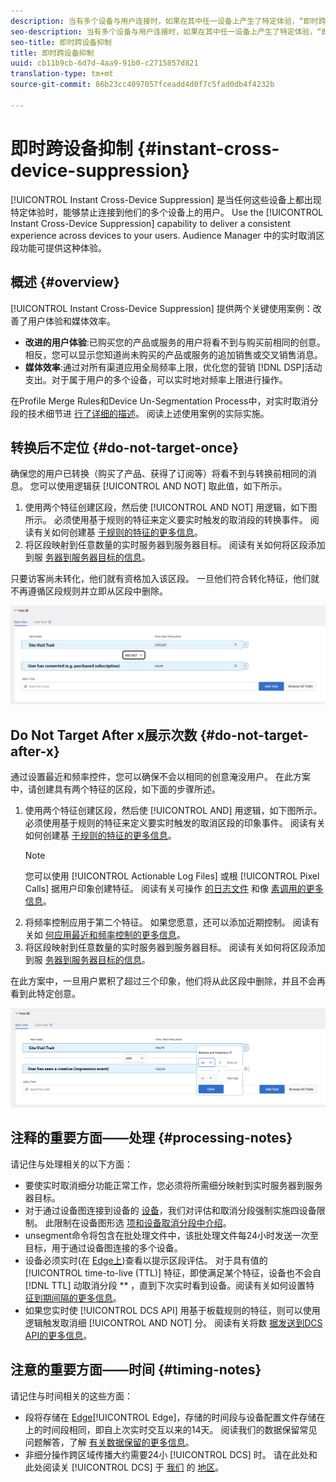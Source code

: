 ```yaml
---
description: 当有多个设备与用户连接时，如果在其中任一设备上产生了特定体验，“即时跨设备抑制”功能会禁止这些设备上的用户。使用这项“即时跨设备抑制”功能，可为您的用户提供一致的跨设备体验。Audience Manager 中的实时取消区段功能可提供这种体验。
seo-description: 当有多个设备与用户连接时，如果在其中任一设备上产生了特定体验，“即时跨设备抑制”功能会禁止这些设备上的用户。使用这项“即时跨设备抑制”功能，可为您的用户提供一致的跨设备体验。Audience Manager 中的实时取消区段功能可提供这种体验。
seo-title: 即时跨设备抑制
title: 即时跨设备抑制
uuid: cb11b9cb-6d7d-4aa9-91b0-c2715857d821
translation-type: tm+mt
source-git-commit: 86b23cc4097057fceadd4d0f7c5fad0db4f4232b

---
```



# 即时跨设备抑制 {#instant-cross-device-suppression}

[!UICONTROL Instant Cross-Device Suppression] 是当任何这些设备上都出现特定体验时，能够禁止连接到他们的多个设备上的用户。 Use the [!UICONTROL Instant Cross-Device Suppression] capability to deliver a consistent experience across devices to your users. Audience Manager 中的实时取消区段功能可提供这种体验。

## 概述 {#overview}

[!UICONTROL Instant Cross-Device Suppression] 提供两个关键使用案例：改善了用户体验和媒体效率。

* **改进的用户体验**:已购买您的产品或服务的用户将看不到与购买前相同的创意。 相反，您可以显示您知道尚未购买的产品或服务的追加销售或交叉销售消息。
* **媒体效率**:通过对所有渠道应用全局频率上限，优化您的营销 [!DNL DSP]活动支出。对于属于用户的多个设备，可以实时地对频率上限进行操作。

在Profile Merge Rules和Device Un-Segmentation Process中，对实时取消分段的技术细节进 [行了详细的描述](../../features/profile-merge-rules/merge-rule-unsegment.md)。 阅读上述使用案例的实际实施。

## 转换后不定位 {#do-not-target-once}

确保您的用户已转换（购买了产品、获得了订阅等）将看不到与转换前相同的消息。 您可以使用逻辑获 [!UICONTROL AND NOT] 取此值，如下所示。

1. 使用两个特征创建区段，然后使 [!UICONTROL AND NOT] 用逻辑，如下图所示。 必须使用基于规则的特征来定义要实时触发的取消段的转换事件。 阅读有关如何创建基 [于规则的特征的更多信息](../../features/traits/create-onboarded-rule-based-traits.md#create-rules-based-or-onboarded-traits)。
1. 将区段映射到任意数量的实时服务器到服务器目标。 阅读有关如何将区段添加到服 [务器到服务器目标的信息](../../features/destinations/add-edit-segments.md)。

只要访客尚未转化，他们就有资格加入该区段。 一旦他们符合转化特征，他们就不再遵循区段规则并立即从区段中删除。

![](assets/and_not_use_case.png)

## Do Not Target After x展示次数 {#do-not-target-after-x}

通过设置最近和频率控件，您可以确保不会以相同的创意淹没用户。 在此方案中，请创建具有两个特征的区段，如下面的步骤所述。

1. 使用两个特征创建区段，然后使 [!UICONTROL AND] 用逻辑，如下图所示。 必须使用基于规则的特征来定义要实时触发的取消区段的印象事件。 阅读有关如何创建基 [于规则的特征的更多信息](../../features/traits/create-onboarded-rule-based-traits.md#create-rules-based-or-onboarded-traits)。
   >[!NOTE]
   >
   >您可以使用 [!UICONTROL Actionable Log Files] 或根 [!UICONTROL Pixel Calls] 据用户印象创建特征。 阅读有关可操作 [的日志文件](../../integration/media-data-integration/actionable-log-files.md) 和像 [素调用的更多信息](../../integration/media-data-integration/impression-data-pixels.md)。
1. 将频率控制应用于第二个特征。 如果您愿意，还可以添加近期控制。 阅读有关如 [何应用最近和频率控制的更多信息](../../features/segments/recency-and-frequency.md)。
1. 将区段映射到任意数量的实时服务器到服务器目标。 阅读有关如何将区段添加到服 [务器到服务器目标的信息](../../features/destinations/add-edit-segments.md)。

在此方案中，一旦用户累积了超过三个印象，他们将从此区段中删除，并且不会再看到此特定创意。

![](assets/impressions_use_case.png)

## 注释的重要方面——处理 {#processing-notes}

请记住与处理相关的以下方面：

* 要使实时取消细分功能正常工作，您必须将所需细分映射到实时服务器到服务器目标。
* 对于通过设备图连接到设备的 [设备](../../features/profile-merge-rules/profile-link-use-case.md#recommendations)，我们对评估和取消分段强制实施四设备限制。 此限制在设备图形选 [项和设备取消分段中介绍](../../features/profile-merge-rules/merge-rule-unsegment.md#device-graph-options-unsegmentation)&#x200B;。
* unsegment命令将包含在批处理文件中，该批处理文件每24小时发送一次至目标，用于通过设备图连接的多个设备。
* 设备必须实时(在 [Edge上](../../reference/system-components/components-edge.md))查看以提示区段评估。 对于具有值的 [!UICONTROL time-to-live (TTL)] 特征，即使满足某个特征，设备也不会自 [!DNL TTL] 动取消分段 ** ，直到下次实时看到设备。&#x200B;阅读有关如何设置特 [征到期间隔的更多信息](../../features/traits/create-onboarded-rule-based-traits.md#set-expiration-interval)。
* 如果您实时使 [!UICONTROL DCS API] 用基于板载规则的特征，则可以使用逻辑触发取消细 [!UICONTROL AND NOT] 分。 阅读有关将数 [据发送到DCS API的更多信息](../../api/dcs-intro/dcs-event-calls/dcs-url-send.md)&#x200B;。

## 注意的重要方面——时间 {#timing-notes}

请记住与时间相关的这些方面：

* 段将存储在 [Edge](../../reference/system-components/components-edge.md)[!UICONTROL Edge]，存储的时间段与设备配置文件存储在上的时间段相同，即自上次实时交互以来的14天。 阅读我们的数据保留常见问题解答，了解 [有关数据保留的更多信息](../../faq/faq-privacy.md#data-retention-faq)。
* 非细分操作跨区域传播大约需要24小 [!UICONTROL DCS] 时。 请在此处和此处阅读关 [!UICONTROL DCS] 于 [我们](../../reference/system-components/components-data-collection.md) 的 [地区](../../api/dcs-intro/dcs-api-reference/dcs-regions.md)。